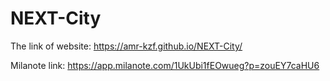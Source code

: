 # NEXT-City
The link of website: https://amr-kzf.github.io/NEXT-City/

Milanote link: https://app.milanote.com/1UkUbi1fEOwueg?p=zouEY7caHU6
